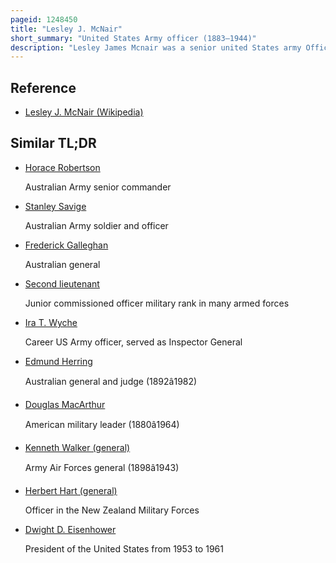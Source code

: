 ```yaml
---
pageid: 1248450
title: "Lesley J. McNair"
short_summary: "United States Army officer (1883–1944)"
description: "Lesley James Mcnair was a senior united States army Officer who served in World War I and World War Ii. He attained the Rank of lieutenant general during his Life he was killed in Action during World War Ii and received a posthumous Promotion to general."
---
```


## Reference

- [Lesley J. McNair (Wikipedia)](https://en.wikipedia.org/?curid=1248450)

## Similar TL;DR

- [Horace Robertson](/tldr/en/horace-robertson)

  Australian Army senior commander

- [Stanley Savige](/tldr/en/stanley-savige)

  Australian Army soldier and officer

- [Frederick Galleghan](/tldr/en/frederick-galleghan)

  Australian general

- [Second lieutenant](/tldr/en/second-lieutenant)

  Junior commissioned officer military rank in many armed forces

- [Ira T. Wyche](/tldr/en/ira-t-wyche)

  Career US Army officer, served as Inspector General

- [Edmund Herring](/tldr/en/edmund-herring)

  Australian general and judge (1892â1982)

- [Douglas MacArthur](/tldr/en/douglas-macarthur)

  American military leader (1880â1964)

- [Kenneth Walker (general)](/tldr/en/kenneth-walker-general)

  Army Air Forces general (1898â1943)

- [Herbert Hart (general)](/tldr/en/herbert-hart-general)

  Officer in the New Zealand Military Forces

- [Dwight D. Eisenhower](/tldr/en/dwight-d-eisenhower)

  President of the United States from 1953 to 1961
